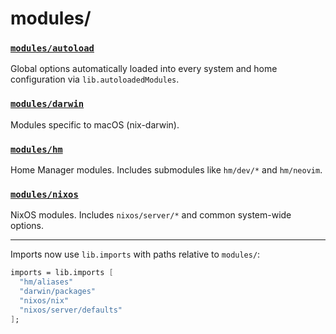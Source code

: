 # modules/

### [`modules/autoload`](./autoload)
Global options automatically loaded into every system and home configuration via `lib.autoloadedModules`.

### [`modules/darwin`](./darwin)
Modules specific to macOS (nix-darwin).

### [`modules/hm`](./hm)
Home Manager modules. Includes submodules like `hm/dev/*` and `hm/neovim`.

### [`modules/nixos`](./nixos)
NixOS modules. Includes `nixos/server/*` and common system-wide options.

---

Imports now use `lib.imports` with paths relative to `modules/`:

```nix
imports = lib.imports [
  "hm/aliases"
  "darwin/packages"
  "nixos/nix"
  "nixos/server/defaults"
];
```


